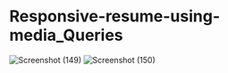 # Responsive-resume-using-media_Queries
![Screenshot (149)](https://user-images.githubusercontent.com/78429964/215254623-619237c8-f943-4548-8858-5ef25f9c6447.png)
![Screenshot (150)](https://user-images.githubusercontent.com/78429964/215254625-b002e4c2-9fd8-4821-abb2-bf7a70deb01b.png)
